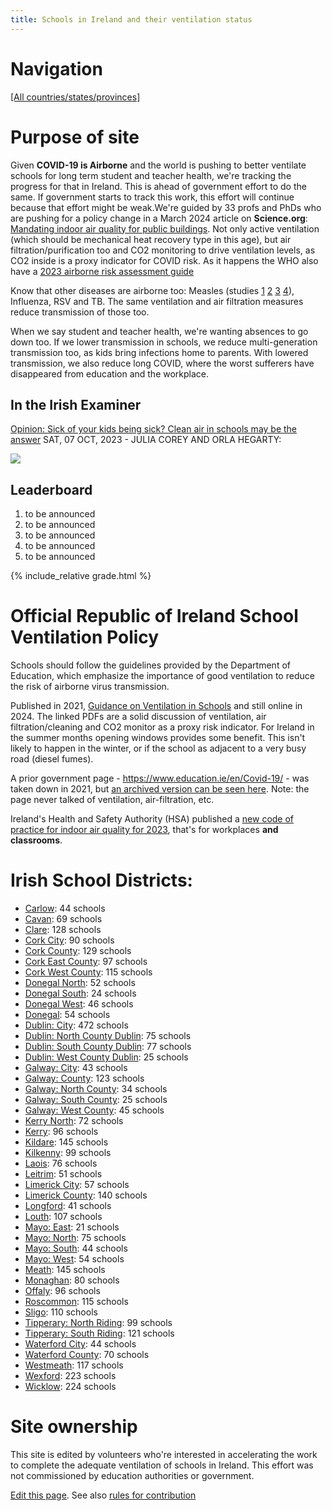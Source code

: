 ```yaml
---
title: Schools in Ireland and their ventilation status
---
```


# Navigation

[[All countries/states/provinces]](..)

# Purpose of site

Given **COVID-19 is Airborne** and the world is pushing to better ventilate schools for long term student and teacher health, we're tracking the progress for that in Ireland. This is ahead of government effort to do the same. If government starts to track this work, this effort will continue because that effort might be weak.We're guided by 33 profs and PhDs who are pushing for a policy change in a March 2024 article on **Science.org**: [Mandating indoor air quality for public buildings](https://drive.google.com/file/d/16l_IH47cQtC7fFuafvHca7ORNVGITxx8/view). Not only active ventilation (which should be mechanical heat recovery type in this age), but air filtration/purification too and CO2 monitoring to drive ventilation levels, as CO2 inside is a proxy indicator for COVID risk. As it happens the WHO also have a [2023 airborne risk assessment guide](https://iris.who.int/handle/10665/376346)

Know that other diseases are airborne too: Measles (studies [1](https://www.ncbi.nlm.nih.gov/pmc/articles/PMC2810934/pdf/10982072.pdf) [2](https://www.ncbi.nlm.nih.gov/pmc/articles/PMC3880795/pdf/nihms532643.pdf) [3](https://pubmed.ncbi.nlm.nih.gov/31257413/) [4](https://www.sciencedirect.com/science/article/pii/S0196655316305363)), Influenza, RSV and TB. The same ventilation and air filtration measures reduce transmission of those too.

 When we say student and teacher health, we're wanting absences to go down too. If we lower transmission in schools, we reduce multi-generation transmission too, as kids bring infections home to parents. With lowered transmission, we also reduce long COVID, where the worst sufferers have disappeared from education and the workplace.

## In the Irish Examiner

[Opinion: Sick of your kids being sick? Clean air in schools may be the answer](https://www.irishexaminer.com/opinion/commentanalysis/arid-41242243.html) SAT, 07 OCT, 2023 - JULIA COREY AND ORLA HEGARTY:

![](https://www.irishexaminer.com/cms_media/module_img/7581/3790981_1_articlelarge_Corsi-Rosenthal_20Box_20in_20Classroom_1_1_.jpg)

## Leaderboard

1. to be announced
2. to be announced
3. to be announced
4. to be announced
5. to be announced

{% include_relative grade.html %}

# Official Republic of Ireland School Ventilation Policy

Schools should follow the guidelines provided by the Department of Education, which emphasize the importance of good ventilation to reduce the risk of airborne virus transmission. 

Published in 2021, [Guidance on Ventilation in Schools](https://www.gov.ie/en/publication/ad236-guidance-on-ventilation-in-schools/) and still online in 2024. The linked PDFs are a solid discussion of ventilation, air filtration/cleaning and CO2 monitor as a proxy risk indicator. For Ireland in the summer months opening windows provides some benefit. This isn't likely to happen in the winter, or if the school as adjacent to a very busy road (diesel fumes).

A prior government page - <https://www.education.ie/en/Covid-19/> - was taken down in 2021, but [an archived version can be seen here](https://web.archive.org/web/20210109215847/https://www.education.ie/en/Covid-19/). Note: the page never talked of ventilation, air-filtration, etc.


Ireland's Health and Safety Authority (HSA) published a [new code of practice for indoor air quality for 2023](
https://www.hsa.ie/eng/publications_and_forms/publications/latest_publications/code_of_practice_for_indoor_air_quality.104818.shortcut.html), that's for workplaces **and classrooms**.

# Irish School Districts:

- [Carlow](Carlow/): 44 schools
- [Cavan](Cavan/): 69 schools
- [Clare](Clare/): 128 schools
- [Cork City](Cork_City/): 90 schools
- [Cork County](Cork_County/): 129 schools
- [Cork East County](Cork_East_County/): 97 schools
- [Cork West County](Cork_West_County/): 115 schools
- [Donegal North](Donegal_North/): 52 schools
- [Donegal South](Donegal_South/): 24 schools
- [Donegal West](Donegal_West/): 46 schools
- [Donegal](Donegal/): 54 schools
- [Dublin: City](Dublin_City/): 472 schools
- [Dublin: North County Dublin](Dublin_North_County_Dublin/): 75 schools
- [Dublin: South County Dublin](Dublin_South_County_Dublin/): 77 schools
- [Dublin: West County Dublin](Dublin_West_County_Dublin/): 25 schools
- [Galway: City](Galway_City/): 43 schools
- [Galway: County](Galway_County/): 123 schools
- [Galway: North County](Galway_North_County/): 34 schools
- [Galway: South County](Galway_South_County/): 25 schools
- [Galway: West County](Galway_West_County/): 45 schools
- [Kerry North](Kerry_North/): 72 schools
- [Kerry](Kerry/): 96 schools
- [Kildare](Kildare/): 145 schools
- [Kilkenny](Kilkenny/): 99 schools
- [Laois](Laois/): 76 schools
- [Leitrim](Leitrim/): 51 schools
- [Limerick City](Limerick_City/): 57 schools
- [Limerick County](Limerick_County/): 140 schools
- [Longford](Longford/): 41 schools
- [Louth](Louth/): 107 schools
- [Mayo: East](Mayo_East/): 21 schools
- [Mayo: North](Mayo_North/): 75 schools
- [Mayo: South](Mayo_South/): 44 schools
- [Mayo: West](Mayo_West/): 54 schools
- [Meath](Meath/): 145 schools
- [Monaghan](Monaghan/): 80 schools
- [Offaly](Offaly/): 96 schools
- [Roscommon](Roscommon/): 115 schools
- [Sligo](Sligo/): 110 schools
- [Tipperary: North Riding](Tipperary_N.R/): 99 schools
- [Tipperary: South Riding](Tipperary_S.R/): 121 schools
- [Waterford City](Waterford_City/): 44 schools
- [Waterford County](Waterford_County/): 70 schools
- [Westmeath](Westmeath/): 117 schools
- [Wexford](Wexford/): 223 schools
- [Wicklow](Wicklow/): 224 schools


# Site ownership

This site is edited by volunteers who're interested in accelerating the work to complete the adequate ventilation of schools in Ireland. This effort was not commissioned by education authorities or government.

[Edit this page](https://github.com/ventilate-schools/Ireland/edit/main/index.md). See also [rules for contribution](./contribution_rules/)